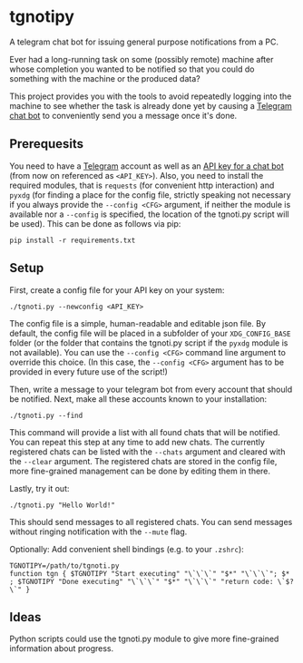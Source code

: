 # tgnotipy
A telegram chat bot for issuing general purpose notifications from a PC.

Ever had a long-running task on some (possibly remote) machine after whose completion you wanted to be notified so that you could do something with the machine or the produced data?

This project provides you with the tools to avoid repeatedly logging into the machine to see whether the task is already done yet by causing a [Telegram chat bot](https://core.telegram.org/bots) to conveniently send you a message once it's done.

## Prerequesits
You need to have a [Telegram](https://telegram.org/) account as well as an [API key for a chat bot](https://core.telegram.org/bots#3-how-do-i-create-a-bot) (from now on referenced as `<API_KEY>`).
Also, you need to install the required modules, that is `requests` (for convenient http interaction) and `pyxdg` (for finding a place for the config file, strictly speaking not necessary if you always provide the `--config <CFG>` argument, if neither the module is available nor a `--config` is specified, the location of the tgnoti.py script will be used). This can be done as follows via pip:
```
pip install -r requirements.txt
```


## Setup
First, create a config file for your API key on your system:
```
./tgnoti.py --newconfig <API_KEY>
```
The config file is a simple, human-readable and editable json file.
By default, the config file will be placed in a subfolder of your `XDG_CONFIG_BASE` folder (or the folder that contains the tgnoti.py script if the `pyxdg` module is not available). You can use the `--config <CFG>` command line argument to override this choice. (In this case, the `--config <CFG>` argument has to be provided in every future use of the script!)

Then, write a message to your telegram bot from every account that should be notified.
Next, make all these accounts known to your installation:
```
./tgnoti.py --find
```
This command will provide a list with all found chats that will be notified. You can repeat this step at any time to add new chats.
The currently registered chats can be listed with the `--chats` argument and cleared with the `--clear` argument.
The registered chats are stored in the config file, more fine-grained management can be done by editing them in there.

Lastly, try it out:
```
./tgnoti.py "Hello World!"
```
This should send messages to all registered chats. You can send messages without ringing notification with the `--mute` flag.

Optionally: Add convenient shell bindings (e.g. to your `.zshrc`):
```
TGNOTIPY=/path/to/tgnoti.py
function tgn { $TGNOTIPY "Start executing" "\`\`\`" "$*" "\`\`\`"; $* ; $TGNOTIPY "Done executing" "\`\`\`" "$*" "\`\`\`" "return code: \`$?\`" }
```


## Ideas
Python scripts could use the tgnoti.py module to give more fine-grained information about progress.

